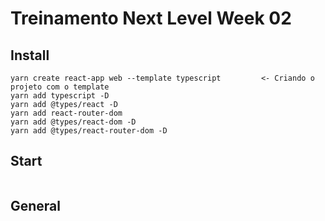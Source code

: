 # Treinamento Next Level Week 02

## Install
```
yarn create react-app web --template typescript         <- Criando o projeto com o template
yarn add typescript -D
yarn add @types/react -D
yarn add react-router-dom
yarn add @types/react-dom -D
yarn add @types/react-router-dom -D
```

## Start
```

```

## General
```

```
